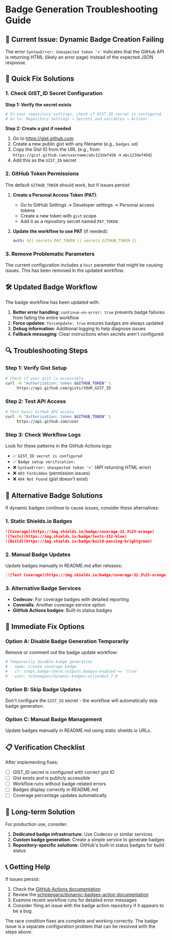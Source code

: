 # Badge Generation Troubleshooting Guide

## 🚨 Current Issue: Dynamic Badge Creation Failing

The error `SyntaxError: Unexpected token '<'` indicates that the GitHub API is returning HTML (likely an error page) instead of the expected JSON response.

## 🔧 Quick Fix Solutions

### 1. Check GIST_ID Secret Configuration

**Step 1: Verify the secret exists**
```bash
# In your repository settings, check if GIST_ID secret is configured
# Go to: Repository Settings → Secrets and variables → Actions
```

**Step 2: Create a gist if needed**
1. Go to https://gist.github.com
2. Create a new public gist with any filename (e.g., `badges.md`)
3. Copy the Gist ID from the URL (e.g., from `https://gist.github.com/username/abc123def456` → `abc123def456`)
4. Add this as the `GIST_ID` secret

### 2. GitHub Token Permissions

The default `GITHUB_TOKEN` should work, but if issues persist:

1. **Create a Personal Access Token (PAT)**:
   - Go to GitHub Settings → Developer settings → Personal access tokens
   - Create a new token with `gist` scope
   - Add it as a repository secret named `PAT_TOKEN`

2. **Update the workflow to use PAT** (if needed):
   ```yaml
   auth: ${{ secrets.PAT_TOKEN || secrets.GITHUB_TOKEN }}
   ```

### 3. Remove Problematic Parameters

The current configuration includes a `host` parameter that might be causing issues. This has been removed in the updated workflow.

## 🛠 Updated Badge Workflow

The badge workflow has been updated with:

1. **Better error handling**: `continue-on-error: true` prevents badge failures from failing the entire workflow
2. **Force updates**: `forceUpdate: true` ensures badges are always updated
3. **Debug information**: Additional logging to help diagnose issues
4. **Fallback messaging**: Clear instructions when secrets aren't configured

## 🔍 Troubleshooting Steps

### Step 1: Verify Gist Setup
```bash
# Check if your gist is accessible
curl -H "Authorization: token $GITHUB_TOKEN" \
     https://api.github.com/gists/YOUR_GIST_ID
```

### Step 2: Test API Access
```bash
# Test basic GitHub API access
curl -H "Authorization: token $GITHUB_TOKEN" \
     https://api.github.com/user
```

### Step 3: Check Workflow Logs
Look for these patterns in the GitHub Actions logs:
- ✅ `GIST_ID secret is configured`
- ✅ `Badge setup verification:`
- ❌ `SyntaxError: Unexpected token '<'` (API returning HTML error)
- ❌ `403 Forbidden` (permission issues)
- ❌ `404 Not Found` (gist doesn't exist)

## 🎯 Alternative Badge Solutions

If dynamic badges continue to cause issues, consider these alternatives:

### 1. Static Shields.io Badges
```markdown
![Coverage](https://img.shields.io/badge/coverage-32.3%25-orange)
![Tests](https://img.shields.io/badge/tests-152-blue)
![Build](https://img.shields.io/badge/build-passing-brightgreen)
```

### 2. Manual Badge Updates
Update badges manually in README.md after releases:
```markdown
[![Test Coverage](https://img.shields.io/badge/coverage-32.3%25-orange)](https://github.com/PocketfulDev/esh-cli/actions)
```

### 3. Alternative Badge Services
- **Codecov**: For coverage badges with detailed reporting
- **Coveralls**: Another coverage service option
- **GitHub Actions badges**: Built-in status badges

## 🔧 Immediate Fix Options

### Option A: Disable Badge Generation Temporarily
Remove or comment out the badge update workflow:
```yaml
# Temporarily disable badge generation
# - name: Create coverage badge
#   if: steps.badge-check.outputs.badges-enabled == 'true'
#   uses: schneegans/dynamic-badges-action@v1.7.0
```

### Option B: Skip Badge Updates
Don't configure the `GIST_ID` secret - the workflow will automatically skip badge generation.

### Option C: Manual Badge Management
Update badges manually in README.md using static shields.io URLs.

## 📋 Verification Checklist

After implementing fixes:

- [ ] GIST_ID secret is configured with correct gist ID
- [ ] Gist exists and is publicly accessible
- [ ] Workflow runs without badge-related errors
- [ ] Badges display correctly in README.md
- [ ] Coverage percentage updates automatically

## 🚀 Long-term Solution

For production use, consider:

1. **Dedicated badge infrastructure**: Use Codecov or similar services
2. **Custom badge generation**: Create a simple service to generate badges
3. **Repository-specific solutions**: GitHub's built-in status badges for build status

## 📞 Getting Help

If issues persist:

1. Check the [GitHub Actions documentation](https://docs.github.com/en/actions)
2. Review the [schneegans/dynamic-badges-action documentation](https://github.com/Schneegans/dynamic-badges-action)
3. Examine recent workflow runs for detailed error messages
4. Consider filing an issue with the badge action repository if it appears to be a bug

The race condition fixes are complete and working correctly. The badge issue is a separate configuration problem that can be resolved with the steps above.
